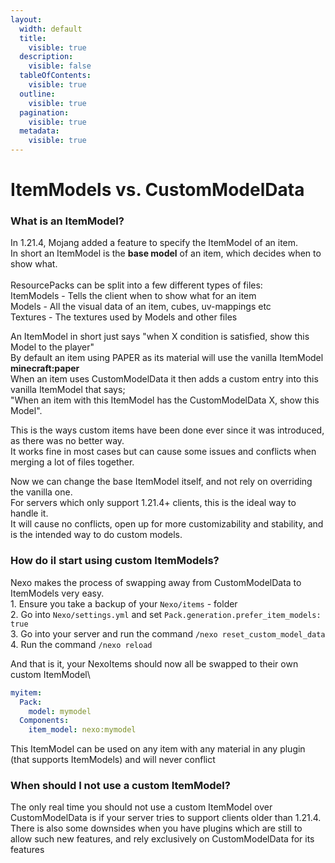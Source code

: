 ```yaml
---
layout:
  width: default
  title:
    visible: true
  description:
    visible: false
  tableOfContents:
    visible: true
  outline:
    visible: true
  pagination:
    visible: true
  metadata:
    visible: true
---
```


# ItemModels vs. CustomModelData

### What is an ItemModel?

In 1.21.4, Mojang added a feature to specify the ItemModel of an item.\
In short an ItemModel is the **base model** of an item, which decides when to show what.\
\
ResourcePacks can be split into a few different types of files:\
ItemModels - Tells the client when to show what for an item\
Models - All the visual data of an item, cubes, uv-mappings etc\
Textures - The textures used by Models and other files

An ItemModel in short just says "when X condition is satisfied, show this Model to the player"\
By default an item using PAPER as its material will use the vanilla ItemModel **minecraft:paper**\
When an item uses CustomModelData it then adds a custom entry into this vanilla ItemModel that says;\
"When an item with this ItemModel has the CustomModelData X, show this Model".

This is the ways custom items have been done ever since it was introduced, as there was no better way.\
It works fine in most cases but can cause some issues and conflicts when merging a lot of files together.

Now we can change the base ItemModel itself, and not rely on overriding the vanilla one.\
For servers which only support 1.21.4+ clients, this is the ideal way to handle it.\
It will cause no conflicts, open up for more customizability and stability, and is the intended way to do custom models.

### How do iI start using custom ItemModels?

Nexo makes the process of swapping away from CustomModelData to ItemModels very easy.\
1\. Ensure you take a backup of your `Nexo/items` - folder\
2\. Go into `Nexo/settings.yml` and set `Pack.generation.prefer_item_models: true`\
3\. Go into your server and run the command `/nexo reset_custom_model_data`\
4\. Run the command `/nexo reload`&#x20;

And that is it, your NexoItems should now all be swapped to their own custom ItemModel\


```yaml
myitem:
  Pack:
    model: mymodel
  Components:
    item_model: nexo:mymodel
```

This ItemModel can be used on any item with any material in any plugin (that supports ItemModels) and will never conflict

### When should I not use a custom ItemModel?

The only real time you should not use a custom ItemModel over CustomModelData is if your server tries to support clients older than 1.21.4. There is also some downsides when you have plugins which are still to allow such new features, and rely exclusively on CustomModelData for its features

